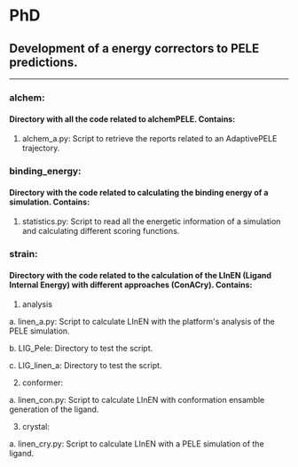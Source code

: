 # PhD
## Development of a energy correctors to PELE predictions.

---
### alchem: 
#### Directory with all the code related to alchemPELE. Contains:

 1. alchem_a.py: Script to retrieve the reports related to an AdaptivePELE trajectory.

### binding_energy: 
#### Directory with the code related to calculating the binding energy of a simulation. Contains: 

 1. statistics.py: Script to read all the energetic information of a simulation and calculating different scoring functions.

### strain: 
#### Directory with the code related to the calculation of the LInEN (Ligand Internal Energy) with different approaches (ConACry). Contains:

 1. analysis

   a. linen_a.py: Script to calculate LInEN with the platform's analysis of the PELE simulation.

   b. LIG_Pele: Directory to test the script.

   c. LIG_linen_a: Directory to test the script.

 2. conformer:
 
   a. linen_con.py: Script to calculate LInEN with conformation ensamble generation of the ligand.
   
 3. crystal:
 
   a. linen_cry.py: Script to calculate LInEN with a PELE simulation of the ligand. 



